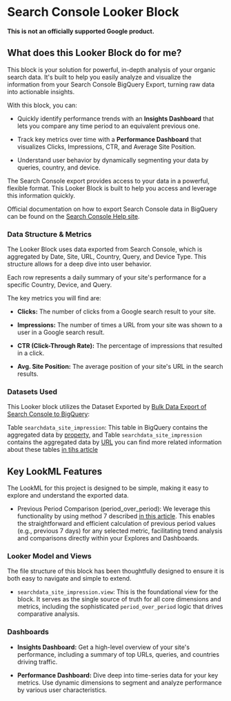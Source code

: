 # Search Console Looker Block

**This is not an officially supported Google product.**

## What does this Looker Block do for me?

This block is your solution for powerful, in-depth analysis of your organic search data. It's built to help you easily analyze and visualize the information from your Search Console BigQuery Export, turning raw data into actionable insights.

With this block, you can:

* Quickly identify performance trends with an **Insights Dashboard** that lets you compare any time period to an equivalent previous one.

* Track key metrics over time with a **Performance Dashboard** that visualizes Clicks, Impressions, CTR, and Average Site Position.

* Understand user behavior by dynamically segmenting your data by queries, country, and device.

The Search Console export provides access to your data in a powerful, flexible format. This Looker Block is built to help you access and leverage this information quickly.

Official documentation on how to export Search Console data in BigQuery can be found on the [Search Console Help site](https://support.google.com/webmasters/answer/12917675).

### Data Structure & Metrics

The Looker Block uses data exported from Search Console, which is aggregated by Date, Site, URL, Country, Query, and Device Type. This structure allows for a deep dive into user behavior.

Each row represents a daily summary of your site's performance for a specific Country, Device, and Query.

The key metrics you will find are:

* **Clicks:** The number of clicks from a Google search result to your site.

* **Impressions:** The number of times a URL from your site was shown to a user in a Google search result.

* **CTR (Click-Through Rate):** The percentage of impressions that resulted in a click.

* **Avg. Site Position:** The average position of your site's URL in the search results.

### Datasets Used

This Looker block utilizes the Dataset Exported by [Bulk Data Export of Search Console to BigQuery](https://support.google.com/webmasters/answer/12918484?hl=en&ref_topic=12917674&sjid=4892135313850277981-NC):

Table `searchdata_site_impression`: This table in BigQuery contains the aggregated data by [property](https://support.google.com/webmasters/answer/7576553#urlorsite), and Table `searchdata_site_impression` contains the aggregated data by [URL](https://support.google.com/webmasters/answer/7576553#urlorsite) you can find more related information about these tables [in tihs article](https://support.google.com/webmasters/answer/12917991?hl=en&ref_topic=12917674&sjid=4892135313850277981-NC#:~:text=all%20your%20data.-,Table%20schema,-Here%20are%20the)

## Key LookML Features

The LookML for this project is designed to be simple, making it easy to explore and understand the exported data.

* Previous Period Comparison (period_over_period): We leverage this functionality by using method 7 described [in this article](https://discuss.google.dev/t/methods-for-period-over-period-pop-analysis-in-looker/119253). This enables the straightforward and efficient calculation of previous period values (e.g., previous 7 days) for any selected metric, facilitating trend analysis and comparisons directly within your Explores and Dashboards.

### Looker Model and Views

The file structure of this block has been thoughtfully designed to ensure it is both easy to navigate and simple to extend.

* `searchdata_site_impression.view`: This is the foundational view for the block. It serves as the single source of truth for all core dimensions and metrics, including the sophisticated `period_over_period` logic that drives comparative analysis.

### Dashboards

* **Insights Dashboard:** Get a high-level overview of your site's performance, including a summary of top URLs, queries, and countries driving traffic.

* **Performance Dashboard:** Dive deep into time-series data for your key metrics. Use dynamic dimensions to segment and analyze performance by various user characteristics.
